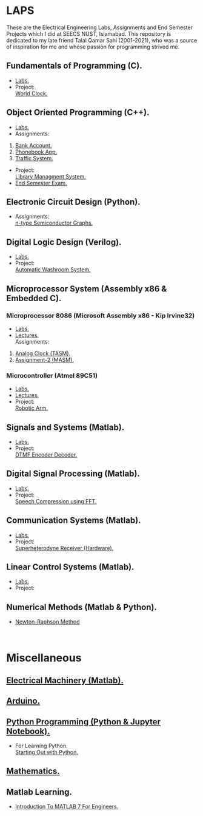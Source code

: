 # LAPS
These are the Electrical Engineering Labs, Assignments and End Semester Projects which I did at SEECS NUST, Islamabad.
This repository is dedicated to my late friend Talal Qamar Sahi (2001-2021), who was a source of inspiration for me and
whose passion for programming strived me. <br/>



## Fundamentals of Programming (C).
- [Labs.](https://github.com/saudzahirr/LAPS/tree/main/Fundamentals%20of%20Programming.%20(C)/Labs)
- Project:<br/>[World Clock.](https://github.com/saudzahirr/LAPS/tree/main/Fundamentals%20of%20Programming.%20(C)/Project)

## Object Oriented Programming (C++).
- [Labs.](https://github.com/saudzahirr/LAPS/tree/main/Object%20Oriented%20Programming.%20(C%2B%2B)/Labs)
- Assignments:<br/>
1) [Bank Account.](https://github.com/saudzahirr/LAPS/tree/main/Object%20Oriented%20Programming.%20(C%2B%2B)/Assignments/Bank%20Account)<br/>
2) [Phonebook App.](https://github.com/saudzahirr/LAPS/tree/main/Object%20Oriented%20Programming.%20(C%2B%2B)/Assignments/Phonebook%20App)<br/>
3) [Traffic System.](https://github.com/saudzahirr/LAPS/tree/main/Object%20Oriented%20Programming.%20(C%2B%2B)/Assignments/Traffic%20System)<br/>
- Project:<br/>[Library Managment System.](https://github.com/saudzahirr/LAPS/tree/main/Object%20Oriented%20Programming.%20(C%2B%2B)/Project)
- [End Semester Exam.](https://github.com/saudzahirr/LAPS/tree/main/Object%20Oriented%20Programming.%20(C%2B%2B)/End%20Semester%20Exam)

## Electronic Circuit Design (Python).
- Assignments:<br/>
[n-type Semiconductor Graphs.](https://github.com/saudzahirr/LAPS/tree/main/Electronic%20Devices%20%26%20Circuits.%20(Python)/Assignments)

## Digital Logic Design (Verilog).
- [Labs.](https://github.com/saudzahirr/LAPS/tree/main/Digital%20Logic%20Design.%20(Verilog)/Labs)
- Project:<br/>[Automatic Washroom System.](https://github.com/saudzahirr/LAPS/tree/main/Digital%20Logic%20Design.%20(Verilog)/Project)

## Microprocessor System (Assembly x86 & Embedded C).
### Microprocessor 8086 (Microsoft Assembly x86 - Kip Irvine32)
- [Labs.](https://github.com/saudzahirr/LAPS/tree/main/Microprocessor%20Systems.%20(Assembly%20%26%20Embedded%20C)/Labs/Microprocessor%208086)
- [Lectures.](https://github.com/saudzahirr/LAPS/tree/main/Microprocessor%20Systems.%20(Assembly%20%26%20Embedded%20C)/Lectures/Microprocessor%208086)<br/>
Assignments:<br/>
1) [Analog Clock (TASM).](https://github.com/saudzahirr/LAPS/tree/main/Microprocessor%20Systems.%20(Assembly%20%26%20Embedded%20C)/Assignments/Analog%20Clock%20(TASM))
2) [Assignment-2 (MASM).](https://github.com/saudzahirr/LAPS/tree/main/Microprocessor%20Systems.%20(Assembly%20%26%20Embedded%20C)/Assignments/Assignment-2%20(MASM))
### Microcontroller (Atmel 89C51)
- [Labs.](https://github.com/saudzahirr/LAPS/tree/main/Microprocessor%20Systems.%20(Assembly%20%26%20Embedded%20C)/Labs/Microcontroller%208051)
- [Lectures.](https://github.com/saudzahirr/LAPS/tree/main/Microprocessor%20Systems.%20(Assembly%20%26%20Embedded%20C)/Lectures/Microcontroller%208051)
- Project:<br/>[Robotic Arm.](https://github.com/saudzahirr/LAPS/tree/main/Microprocessor%20Systems.%20(Assembly%20%26%20Embedded%20C)/Project)

## Signals and Systems (Matlab).
- [Labs.](https://github.com/saudzahirr/LAPS/tree/main/Signals%20%26%20Systems.%20(MATLAB)/Labs)
- Project:<br/>[DTMF Encoder Decoder.](https://github.com/saudzahirr/LAPS/tree/main/Signals%20%26%20Systems.%20(MATLAB)/Project)

## Digital Signal Processing (Matlab).
- [Labs.](https://github.com/saudzahirr/LAPS/tree/main/Digital%20Signal%20Processing.%20(MATLAB)/Labs)
- Project:<br/>[Speech Compression using FFT.](https://github.com/saudzahirr/EELAPS/tree/main/Digital%20Signal%20Processing.%20(MATLAB)/Project)

## Communication Systems (Matlab).
- [Labs.](https://github.com/saudzahirr/LAPS/tree/main/Communication%20Systems.%20(MATLAB)/Labs)
- Project:<br/>[Superheterodyne Receiver (Hardware).](https://github.com/saudzahirr/EELAPS/tree/main/Communication%20Systems.%20(MATLAB)/Project)

## Linear Control Systems (Matlab).
- [Labs.](https://github.com/saudzahirr/EELAPS/tree/main/Linear%20Control%20Systems/Labs)
- Project:<br/>

## Numerical Methods (Matlab & Python).
- [Newton-Raphson Method](https://github.com/saudzahirr/EELAPS/tree/main/Numerical%20Methods)
<br/>


# Miscellaneous
## [Electrical Machinery (Matlab).](https://github.com/saudzahirr/LAPS/tree/main/Miscellaneous/Electrical%20Machinery)

## [Arduino.](https://github.com/saudzahirr/LAPS/tree/main/Miscellaneous/Arduino)

## [Python Programming (Python & Jupyter Notebook).](https://github.com/saudzahirr/LAPS/tree/main/Miscellaneous/Python)
- For Learning Python. <br/> [Starting Out with Python.](https://github.com/aljabrak/Starting-Out-with-Python)

## [Mathematics.](https://github.com/saudzahirr/LAPS/tree/main/Miscellaneous/Mathematics)

## Matlab Learning.
- [Introduction To MATLAB 7 For Engineers.](https://github.com/aljabrak/Introduction-to-MATLAB-7-for-Engineers)

